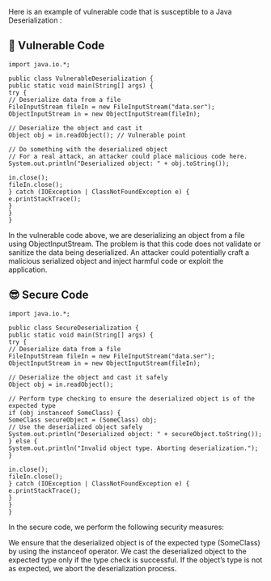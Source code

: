 Here is an example of vulnerable code that is susceptible to a Java Deserialization :

## 🥺 Vulnerable Code
```
import java.io.*;

public class VulnerableDeserialization {
public static void main(String[] args) {
try {
// Deserialize data from a file
FileInputStream fileIn = new FileInputStream("data.ser");
ObjectInputStream in = new ObjectInputStream(fileIn);

// Deserialize the object and cast it
Object obj = in.readObject(); // Vulnerable point

// Do something with the deserialized object
// For a real attack, an attacker could place malicious code here.
System.out.println("Deserialized object: " + obj.toString());

in.close();
fileIn.close();
} catch (IOException | ClassNotFoundException e) {
e.printStackTrace();
}
}
}
```
In the vulnerable code above, we are deserializing an object from a file using ObjectInputStream. The problem is that this code does not validate or sanitize the data being deserialized. An attacker could potentially craft a malicious serialized object and inject harmful code or exploit the application.

## 😎 Secure Code
```
import java.io.*;

public class SecureDeserialization {
public static void main(String[] args) {
try {
// Deserialize data from a file
FileInputStream fileIn = new FileInputStream("data.ser");
ObjectInputStream in = new ObjectInputStream(fileIn);

// Deserialize the object and cast it safely
Object obj = in.readObject();

// Perform type checking to ensure the deserialized object is of the expected type
if (obj instanceof SomeClass) {
SomeClass secureObject = (SomeClass) obj;
// Use the deserialized object safely
System.out.println("Deserialized object: " + secureObject.toString());
} else {
System.out.println("Invalid object type. Aborting deserialization.");
}

in.close();
fileIn.close();
} catch (IOException | ClassNotFoundException e) {
e.printStackTrace();
}
}
}
```
In the secure code, we perform the following security measures:

We ensure that the deserialized object is of the expected type (SomeClass) by using the instanceof operator.
We cast the deserialized object to the expected type only if the type check is successful.
If the object’s type is not as expected, we abort the deserialization process.
